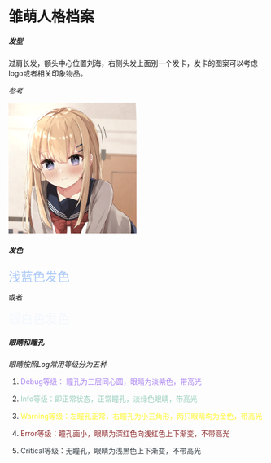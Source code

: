 # 雏萌人格档案



##### 发型

过肩长发，额头中心位置刘海，右侧头发上面别一个发卡，发卡的图案可以考虑logo或者相关印象物品。

*参考*

<img src="resource/img/image-20210413005657330.png" width=50%/>



##### 发色

<div> 
    <font color=#A9C8F7 size=5>浅蓝色发色</font> 
</div>

或者

<div>
    <font color=#F3F8FE size=5>银白色发色</font>
</div>



##### 眼睛和瞳孔

*眼睛按照Log常用等级分为五种*

1. <div><font color=#AA84F3>Debug等级： 瞳孔为三层同心圆，眼睛为淡紫色，带高光</font></div>

2. <font color=#99CEBE>Info等级：即正常状态，正常瞳孔，淡绿色眼睛，带高光</font>

3. <font color=#FFF829>Warning等级：左瞳孔正常，右瞳孔为小三角形，两只眼睛均为金色，带高光</font>

4. <font color=#8E292C>Error等级：瞳孔画小，眼睛为深红色向浅红色上下渐变，不带高光</font>

5. <font color=#353E45>Critical等级：无瞳孔，眼睛为浅黑色上下渐变，不带高光</font>

